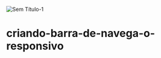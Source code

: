 ![Sem Título-1](https://user-images.githubusercontent.com/95540354/163294661-7e159f45-ad4a-4ed2-8aa0-251f1982fd93.png)
# criando-barra-de-navega-o-responsivo
